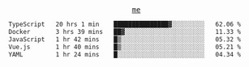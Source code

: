 <p align="center">
  <samp>
    <a href="https://yiwwhl.com">me</a>
  </samp>
</p>

<!--START_SECTION:waka-->

```txt
TypeScript   20 hrs 1 min    ███████████████▓░░░░░░░░░   62.06 %
Docker       3 hrs 39 mins   ██▓░░░░░░░░░░░░░░░░░░░░░░   11.33 %
JavaScript   1 hr 42 mins    █▒░░░░░░░░░░░░░░░░░░░░░░░   05.32 %
Vue.js       1 hr 40 mins    █▒░░░░░░░░░░░░░░░░░░░░░░░   05.21 %
YAML         1 hr 24 mins    █░░░░░░░░░░░░░░░░░░░░░░░░   04.34 %
```

<!--END_SECTION:waka-->
